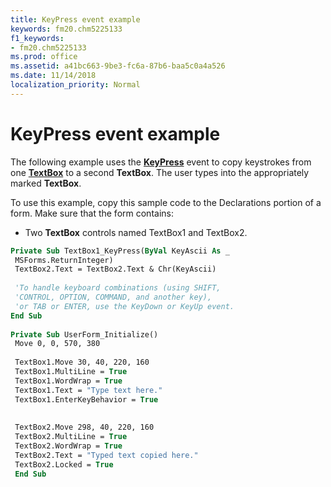 ```yaml
---
title: KeyPress event example
keywords: fm20.chm5225133
f1_keywords:
- fm20.chm5225133
ms.prod: office
ms.assetid: a41bc663-9be3-fc6a-87b6-baa5c0a4a526
ms.date: 11/14/2018
localization_priority: Normal
---
```



# KeyPress event example

The following example uses the **[KeyPress](keypress-event.md)** event to copy keystrokes from one **[TextBox](textbox-control.md)** to a second **TextBox**. The user types into the appropriately marked **TextBox**.

To use this example, copy this sample code to the Declarations portion of a form. Make sure that the form contains:

- Two **TextBox** controls named TextBox1 and TextBox2.
    

```vb
Private Sub TextBox1_KeyPress(ByVal KeyAscii As _ 
 MSForms.ReturnInteger) 
 TextBox2.Text = TextBox2.Text & Chr(KeyAscii) 
 
 'To handle keyboard combinations (using SHIFT, 
 'CONTROL, OPTION, COMMAND, and another key), 
 'or TAB or ENTER, use the KeyDown or KeyUp event. 
End Sub 
 
Private Sub UserForm_Initialize() 
 Move 0, 0, 570, 380 
 
 TextBox1.Move 30, 40, 220, 160 
 TextBox1.MultiLine = True 
 TextBox1.WordWrap = True 
 TextBox1.Text = "Type text here." 
 TextBox1.EnterKeyBehavior = True 
 
 
 TextBox2.Move 298, 40, 220, 160 
 TextBox2.MultiLine = True 
 TextBox2.WordWrap = True 
 TextBox2.Text = "Typed text copied here." 
 TextBox2.Locked = True 
 End Sub
```



